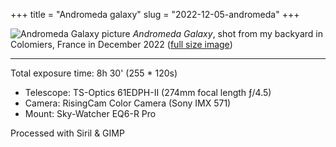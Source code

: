 +++
title = "Andromeda galaxy"
slug = "2022-12-05-andromeda"
+++

![Andromeda Galaxy picture](andromeda.jpg)
*Andromeda Galaxy*, shot from my backyard in Colomiers, France in December 2022 (<a href="andromeda.jpg" target="_blank">full size image</a>)

---

Total exposure time: 8h 30' (255 * 120s)

- Telescope: TS-Optics 61EDPH-II (274mm focal length ƒ/4.5)
- Camera: RisingCam Color Camera (Sony IMX 571)
- Mount: Sky-Watcher EQ6-R Pro

Processed with Siril & GIMP
